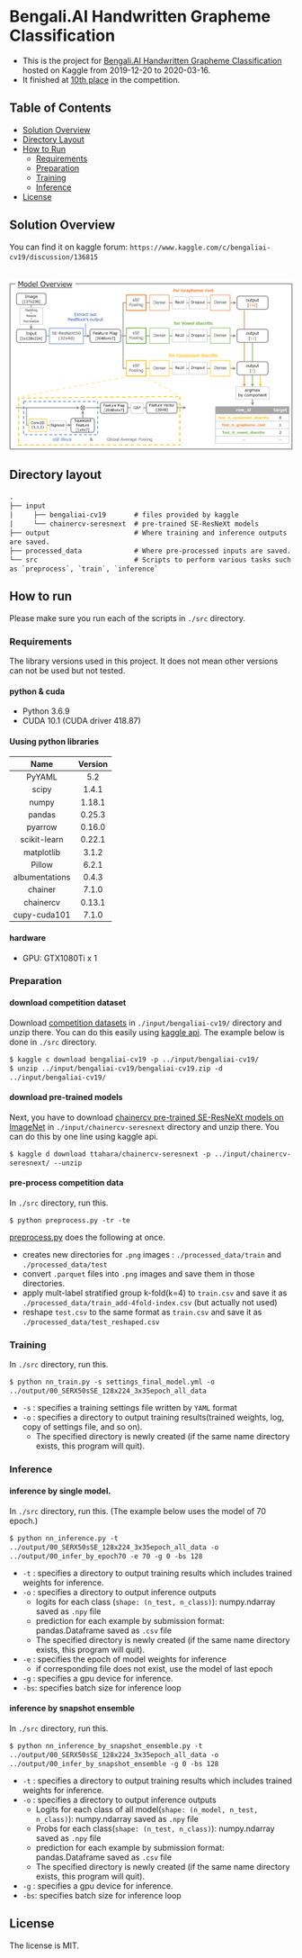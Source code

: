# Bengali.AI Handwritten Grapheme Classification
- This is the project for [Bengali.AI Handwritten Grapheme Classification](https://www.kaggle.com/c/bengaliai-cv19) hosted on Kaggle from 2019-12-20 to 2020-03-16.
- It finished at [10th place](https://www.kaggle.com/c/bengaliai-cv19/leaderboard) in the competition.

## Table of Contents

*   [Solution Overview](##solution-overview)
*   [Directory Layout](#directory-layout)
*   [How to Run](#how-to-run)
    *   [Requirements](#requirements)
    *   [Preparation](#preparation)
    *   [Training](#training)
    *   [Inference](#inference)
*   [License](#license)

## Solution Overview

You can find it on kaggle forum: `https://www.kaggle.com/c/bengaliai-cv19/discussion/136815`  
<br>
<div align="center">
  <img src="./10th_place_model_overview_v2.png">
</div>

## Directory layout

```
.
├── input
|     ├── bengaliai-cv19       # files provided by kaggle
|     └── chainercv-seresnext  # pre-trained SE-ResNeXt models
├── output                     # Where training and inference outputs are saved.
├── processed_data             # Where pre-processed inputs are saved.
└── src                        # Scripts to perform various tasks such as `preprocess`, `train`, `inference`
```


## How to run

Please make sure you run each of the scripts in `./src` directory.

### Requirements

The library versions used in this project. It does not mean other versions can not be used but not tested.

#### python & cuda
- Python 3.6.9
- CUDA 10.1 (CUDA driver 418.87)

#### Uusing python libraries
| Name           | Version |  
|:--------------:|:-------:|
| PyYAML         | 5.2     |
| scipy          | 1.4.1   |
| numpy          | 1.18.1  |
| pandas         | 0.25.3  |
| pyarrow        | 0.16.0  |
| scikit-learn   | 0.22.1  |
| matplotlib     | 3.1.2   |
| Pillow         | 6.2.1   |
| albumentations | 0.4.3   |
| chainer        | 7.1.0   |
| chainercv      | 0.13.1  |
| cupy-cuda101   | 7.1.0   |

#### hardware
* GPU: GTX1080Ti x 1

### Preparation

#### download competition dataset

Download [competition datasets](https://www.kaggle.com/c/bengaliai-cv19/data) in `./input/bengaliai-cv19/` directory and unzip there. You can do this easily using [kaggle api](https://github.com/Kaggle/kaggle-api). The example below is done in `./src` directory.

~~~
$ kaggle c download bengaliai-cv19 -p ../input/bengaliai-cv19/
$ unzip ../input/bengaliai-cv19/bengaliai-cv19.zip -d ../input/bengaliai-cv19/
~~~

#### download pre-trained models
Next, you have to download [chainercv pre-trained SE-ResNeXt models on ImageNet](https://www.kaggle.com/ttahara/chainercv-seresnext) in `./input/chainercv-seresnext` directory and unzip there. You can do this by one line using kaggle api.

~~~
$ kaggle d download ttahara/chainercv-seresnext -p ../input/chainercv-seresnext/ --unzip
~~~

#### pre-process competition data

In `./src` directory, run this.

~~~
$ python preprocess.py -tr -te
~~~

[preprocess.py](./src/preprocess.py) does the following at once.
  
- creates new directories for `.png` images : `./processed_data/train` and `./processed_data/test`
- convert `.parquet` files into `.png` images and save them in those directories.
- apply mult-label stratified group k-fold(k=4) to `train.csv` and save it as `./processed_data/train_add-4fold-index.csv` (but actually not used)
- reshape `test.csv` to the same format as `train.csv` and save it as `./processed_data/test_reshaped.csv`


### Training

In `./src` directory, run this.

~~~
$ python nn_train.py -s settings_final_model.yml -o ../output/00_SERX50sSE_128x224_3x35epoch_all_data
~~~

- `-s` : specifies a training settings file written by `YAML` format
- `-o` : specifies a directory to output training results(trained weights, log, copy of settings file, and so on).
    - The specified directory is newly created (if the same name directory exists, this program will quit).

### Inference

#### inference by single model.

In `./src` directory, run this. (The example below uses the model of 70 epoch.)

~~~
$ python nn_inference.py -t ../output/00_SERX50sSE_128x224_3x35epoch_all_data -o ../output/00_infer_by_epoch70 -e 70 -g 0 -bs 128
~~~

- `-t` : specifies a directory to output training results which includes trained weights for inference.
- `-o` : specifies a directory to output inference outputs
    - logits for each class (`shape: (n_test, n_class)`): numpy.ndarray saved as `.npy` file
    - prediction for each example by submission format: pandas.Dataframe saved as `.csv` file
    - The specified directory is newly created (if the same name directory exists, this program will quit).
- `-e` : specifies the epoch of model weights for inference
    - if corresponding file does not exist, use the model of last epoch
- `-g` : specifies a gpu device for inference.
- `-bs`: specifies batch size for inference loop



#### inference by snapshot ensemble

In `./src` directory, run this.

~~~
$ python nn_inference_by_snapshot_ensemble.py -t ../output/00_SERX50sSE_128x224_3x35epoch_all_data -o ../output/00_infer_by_snapshot_ensemble -g 0 -bs 128 
~~~

- `-t` : specifies a directory to output training results which includes trained weights for inference.
- `-o` : specifies a directory to output inference outputs
    - Logits for each class of all model(`shape: (n_model, n_test, n_class)`): numpy.ndarray saved as `.npy` file
    - Probs for each class(`shape: (n_test, n_class)`): numpy.ndarray saved as `.npy` file
    - prediction for each example by submission format: pandas.Dataframe saved as `.csv` file
    - The specified directory is newly created (if the same name directory exists, this program will quit).
- `-g` : specifies a gpu device for inference.
- `-bs`: specifies batch size for inference loop


## License

The license is MIT.